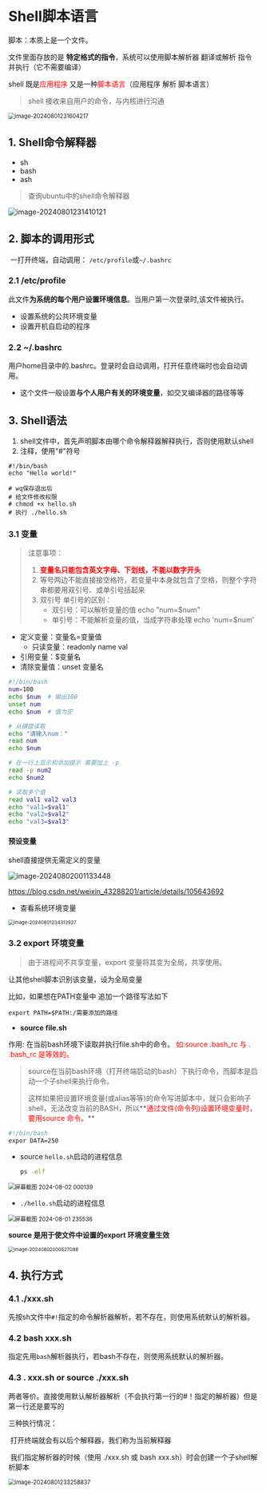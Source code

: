 # Shell脚本语言

脚本：本质上是一个文件。

文件里面存放的是 **特定格式的指令**，系统可以使用脚本解析器 翻译或解析 指令 并执行（它不需要编译）

shell 既是<font color='red'>应用程序 </font>又是一种<font color='red'>脚本语言</font>（应用程序 解析 脚本语言）

> shell 接收来自用户的命令，与内核进行沟通



<img src="./Shell脚本语言.assets/image-20240801231604217.png" alt="image-20240801231604217" style="zoom:80%;" />

## 1. Shell命令解释器

- sh
- bash
- ash

> 查询ubuntu中的shell命令解释器

<img src="./Shell脚本语言.assets/image-20240801231410121.png" alt="image-20240801231410121" style="margin-left:0px;"/>



## 2. 脚本的调用形式

​		一打开终端，自动调用： `/etc/profile`或`~/.bashrc`

### 2.1 /etc/profile

​		此文件**为系统的每个用户设置环境信息**。当用户第一次登录时,该文件被执行。

- 设置系统的公共环境变量
- 设置开机自启动的程序

### 2.2 ~/.bashrc

​		用户home目录中的.bashrc。登录时会自动调用，打开任意终端时也会自动调用。

- 这个文件一般设置**与个人用户有关的环境变量**，如交叉编译器的路径等等



## 3. Shell语法

1. shell文件中，首先声明脚本由哪个命令解释器解释执行，否则使用默认shell
2. 注释，使用"#"符号

```shell
#!/bin/bash
echo "Hello world!"

# wq保存退出后
# 给文件修改权限   
# chmod +x hello.sh
# 执行 ./hello.sh
```

### 3.1 变量

> 注意事项：
>
> 1. <font color='red'>**变量名只能包含英文字母、下划线，不能以数字开头**</font>
> 2. 等号两边不能直接接空格符，若变量中本身就包含了空格，则整个字符串都要用双引号、或单引号括起来
> 3. 双引号 单引号的区别：
>    - 双引号：可以解析变量的值     echo ”num=$num"
>    - 单引号：不能解析变量的值，当成字符串处理     echo 'num=$num'   

- 定义变量：变量名=变量值             
  - 只读变量：readonly name val
- 引用变量：$变量名
- 清除变量值：unset 变量名

```sh
#!/bin/bash
num=100
echo $num  # 输出100
unset num
echo $num  # 值为空

# 从键盘读取
echo "请输入num："
read num   
echo $num

# 在一行上显示和添加提示 需要加上 -p
read -p num2
echo $num2

# 读取多个值
read val1 val2 val3
echo "val1=$val1"
echo "val2=$val2"
echo "val3=$val3"

```



#### 预设变量

shell直接提供无需定义的变量

![image-20240802001133448](./Shell脚本语言.assets/image-20240802001133448.png)



https://blog.csdn.net/weixin_43288201/article/details/105643692





- 查看系统环境变量

<img src="./Shell脚本语言.assets/image-20240801234313927.png" alt="image-20240801234313927" style="zoom: 67%;" />

### 3.2 export 环境变量

> 由于进程间不共享变量，export 变量将其变为全局，共享使用。

让其他shell脚本识别该变量，设为全局变量

比如，如果想在PATH变量中 追加一个路径写法如下

```
export PATH=$PATH:/需要添加的路径
```

- **source file.sh**

作用: 在当前bash环境下读取并执行file.sh中的命令。 <font color='red'>如:source .bash_rc 与 . .bash_rc 是等效的。</font>

> source在当前bash环境（打开终端启动的bash）下执行命令，而脚本是启动一个子shell来执行命令。
>
> 这样如果把设置环境变量(或alias等等)的命令写进脚本中，就只会影响子shell，无法改变当前的BASH，所以**<font color='red'>通过文件(命令列)设置环境变量时，要用source 命令。</font>**

```sh
#!/bin/bash
expor DATA=250
```

- source `hello.sh`启动的进程信息

  ```cmd
  ps -elf
  ```

<img src="./Shell脚本语言.assets/屏幕截图 2024-08-02 000139.png" alt="屏幕截图 2024-08-02 000139" style="zoom:80%;" />

- `./hello.sh`启动的进程信息

<img src="./Shell脚本语言.assets/屏幕截图 2024-08-01 235536.png" alt="屏幕截图 2024-08-01 235536" style="zoom:80%;" />



**source 是用于使文件中设置的export 环境变量生效**

<img src="./Shell脚本语言.assets/image-20240802000527088.png" alt="image-20240802000527088" style="zoom: 67%;" />



## 4. 执行方式

### 4.1 ./xxx.sh

​		先按sh文件中`#!`指定的命令解析器解析。若不存在，则使用系统默认的解析器。

### 4.2 bash xxx.sh

​		指定先用`bash`解析器执行，若bash不存在，则使用系统默认的解析器。

### 4.3 . xxx.sh or source ./xxx.sh

​		两者等价。直接使用默认解析器解析（不会执行第一行的#！指定的解析器）但是第一行还是要写的



三种执行情况：

​		打开终端就会有以后个解释器，我们称为当前解释器

​		我们指定解析器的时候（使用 ./xxx.sh 或 bash xxx.sh）时会创建一个子shell解析脚本

<img src="./Shell脚本语言.assets/image-20240801233258837.png" alt="image-20240801233258837" style="zoom:80%;" />